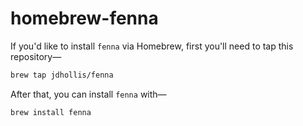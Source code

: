 # homebrew-fenna


If you'd like to install `fenna` via Homebrew, first you'll need to tap this repository—

```bash
brew tap jdhollis/fenna
```

After that, you can install `fenna` with—

```bash
brew install fenna
```
